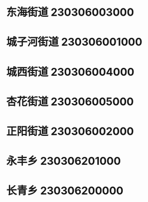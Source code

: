 # 东海街道 230306003000
# 城子河街道 230306001000
# 城西街道 230306004000
# 杏花街道 230306005000
# 正阳街道 230306002000
# 永丰乡 230306201000
# 长青乡 230306200000
